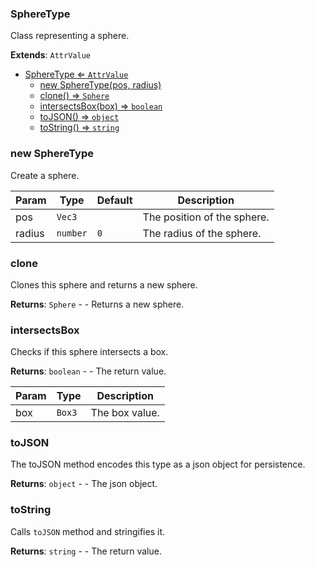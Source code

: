 <a name="SphereType"></a>

### SphereType 
Class representing a sphere.


**Extends**: <code>AttrValue</code>  

* [SphereType ⇐ <code>AttrValue</code>](#SphereType)
    * [new SphereType(pos, radius)](#new-SphereType)
    * [clone() ⇒ <code>Sphere</code>](#clone)
    * [intersectsBox(box) ⇒ <code>boolean</code>](#intersectsBox)
    * [toJSON() ⇒ <code>object</code>](#toJSON)
    * [toString() ⇒ <code>string</code>](#toString)

<a name="new_SphereType_new"></a>

### new SphereType
Create a sphere.


| Param | Type | Default | Description |
| --- | --- | --- | --- |
| pos | <code>Vec3</code> |  | The position of the sphere. |
| radius | <code>number</code> | <code>0</code> | The radius of the sphere. |

<a name="SphereType+clone"></a>

### clone
Clones this sphere and returns a new sphere.


**Returns**: <code>Sphere</code> - - Returns a new sphere.  
<a name="SphereType+intersectsBox"></a>

### intersectsBox
Checks if this sphere intersects a box.


**Returns**: <code>boolean</code> - - The return value.  

| Param | Type | Description |
| --- | --- | --- |
| box | <code>Box3</code> | The box value. |

<a name="SphereType+toJSON"></a>

### toJSON
The toJSON method encodes this type as a json object for persistence.


**Returns**: <code>object</code> - - The json object.  
<a name="SphereType+toString"></a>

### toString
Calls `toJSON` method and stringifies it.


**Returns**: <code>string</code> - - The return value.  
